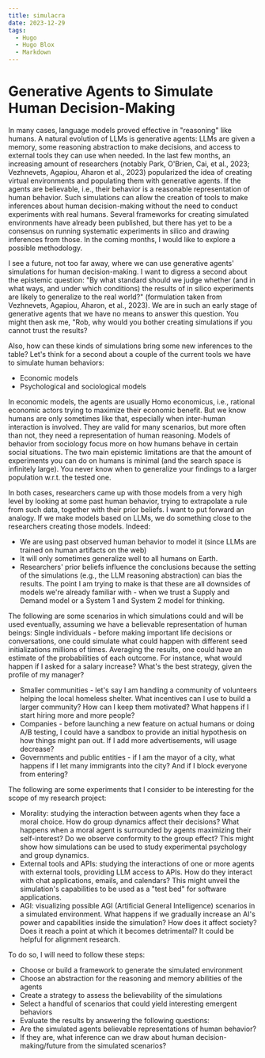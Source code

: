 ```yaml
---
title: simulacra
date: 2023-12-29
tags:
  - Hugo
  - Hugo Blox
  - Markdown
---
```


# Generative Agents to Simulate Human Decision-Making

In many cases, language models proved effective in "reasoning" like humans. A natural evolution of LLMs is generative agents: LLMs are given a memory, some reasoning abstraction to make decisions, and access to external tools they can use when needed. In the last few months, an increasing amount of researchers (notably Park, O'Brien, Cai, et al., 2023; Vezhnevets, Agapiou, Aharon et al., 2023) popularized the idea of creating virtual environments and populating them with generative agents. If the agents are believable, i.e., their behavior is a reasonable representation of human behavior. Such simulations can allow the creation of tools to make inferences about human decision-making without the need to conduct experiments with real humans. Several frameworks for creating simulated environments have already been published, but there has yet to be a consensus on running systematic experiments in silico and drawing inferences from those. In the coming months, I would like to explore a possible methodology.

I see a future, not too far away, where we can use generative agents' simulations for human decision-making. I want to digress a second about the epistemic question: "By what standard should we judge whether (and in what ways, and under which conditions) the results of in silico experiments are likely to generalize to the real world?" (formulation taken from Vezhnevets, Agapiou, Aharon, et al., 2023). We are in such an early stage of generative agents that we have no means to answer this question. You might then ask me, "Rob, why would you bother creating simulations if you cannot trust the results?

Also, how can these kinds of simulations bring some new inferences to the table? Let's think for a second about a couple of the current tools we have to simulate human behaviors:
- Economic models
- Psychological and sociological models

In economic models, the agents are usually Homo economicus, i.e., rational economic actors trying to maximize their economic benefit. But we know humans are only sometimes like that, especially when inter-human interaction is involved. They are valid for many scenarios, but more often than not, they need a representation of human reasoning. 
Models of behavior from sociology focus more on how humans behave in certain social situations. The two main epistemic limitations are that the amount of experiments you can do on humans is minimal (and the search space is infinitely large). You never know when to generalize your findings to a larger population w.r.t. the tested one.

In both cases, researchers came up with those models from a very high level by looking at some past human behavior, trying to extrapolate a rule from such data, together with their prior beliefs. I want to put forward an analogy. If we make models based on LLMs, we do something close to the researchers creating those models.
Indeed:
- We are using past observed human behavior to model it (since LLMs are trained on human artifacts on the web)
- It will only sometimes generalize well to all humans on Earth.
- Researchers' prior beliefs influence the conclusions because the setting of the simulations (e.g., the LLM reasoning abstraction) can bias the results.
The point I am trying to make is that these are all downsides of models we're already familiar with - when we trust a Supply and Demand model or a System 1 and System 2 model for thinking. 

The following are some scenarios in which simulations could and will be used eventually, assuming we have a believable representation of human beings:
Single individuals - before making important life decisions or conversations, one could simulate what could happen with different seed initializations millions of times. Averaging the results, one could have an estimate of the probabilities of each outcome. For instance, what would happen if I asked for a salary increase? What's the best strategy, given the profile of my manager?
- Smaller communities - let's say I am handling a community of volunteers helping the local homeless shelter. What incentives can I use to build a larger community? How can I keep them motivated? What happens if I start hiring more and more people?
- Companies - before launching a new feature on actual humans or doing A/B testing, I could have a sandbox to provide an initial hypothesis on how things might pan out. If I add more advertisements, will usage decrease?
- Governments and public entities - if I am the mayor of a city, what happens if I let many immigrants into the city? And if I block everyone from entering?


The following are some experiments that I consider to be interesting for the scope of my research project:
- Morality: studying the interaction between agents when they face a moral choice. How do group dynamics affect their decisions? What happens when a moral agent is surrounded by agents maximizing their self-interest? Do we observe conformity to the group effect? This might show how simulations can be used to study experimental psychology and group dynamics.
- External tools and APIs: studying the interactions of one or more agents with external tools, providing LLM access to APIs. How do they interact with chat applications, emails, and calendars? This might unveil the simulation's capabilities to be used as a "test bed" for software applications.
- AGI: visualizing possible AGI (Artificial General Intelligence) scenarios in a simulated environment. What happens if we gradually increase an AI's power and capabilities inside the simulation? How does it affect society? Does it reach a point at which it becomes detrimental? It could be helpful for alignment research.

To do so, I will need to follow these steps:
- Choose or build a framework to generate the simulated environment
- Choose an abstraction for the reasoning and memory abilities of the agents
- Create a strategy to assess the believability of the simulations
- Select a handful of scenarios that could yield interesting emergent behaviors
- Evaluate the results by answering the following questions:
- Are the simulated agents believable representations of human behavior?
- If they are, what inference can we draw about human decision-making/future from the simulated scenarios?
